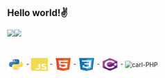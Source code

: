 ## Hello world!✌️

<div style="display: flex; flex-wrap: nowrap;">
  <a href="https://github.com/carlhenriquedev" style="text-decoration: none;">
    <img height="170em" src="https://github-readme-stats.vercel.app/api?username=carlhenriquedev&show_icons=true&theme=tokyonight"></a>
  <a href="https://github.com/carlhenriquedev" style="text-decoration: none;">
    <img height="170em" src="https://github-readme-stats.vercel.app/api/top-langs/?username=carlhenriquedev&layout=compact&langs_count=16&theme=tokyonight"></a>
</div>

##

<div style="display: inline_block"><br>
  <img align="center" alt="carl-python" height="30" width="40" src="https://raw.githubusercontent.com/devicons/devicon/master/icons/python/python-original.svg"> -
  <img align="center" alt="carl-JS" height="30" width="40" src="https://raw.githubusercontent.com/devicons/devicon/master/icons/javascript/javascript-plain.svg"> -
  <img align="center" alt="carl-HTML" height="30" width="40" src="https://raw.githubusercontent.com/devicons/devicon/master/icons/html5/html5-original.svg"> -
  <img align="center" alt="carl-CSS" height="30" width="40" src="https://raw.githubusercontent.com/devicons/devicon/master/icons/css3/css3-original.svg"> -
  <img align="center" alt="carl-Csharp" height="30" width="40" src="https://raw.githubusercontent.com/devicons/devicon/master/icons/csharp/csharp-original.svg"> -
  <img align="center" alt="carl-PHP" height="30" width="40" src="https://cdn.jsdelivr.net/gh/devicons/devicon@latest/icons/php/php-original.svg">
</div>

